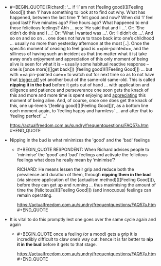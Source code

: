 - #+BEGIN_QUOTE
  [Richard]: ‘... if ‘I’ am not [feeling good]([[Feeling Good]]) then ‘I’ have something to look at to find out why. What has happened, between the last time ‘I’ felt good and now? When did ‘I’ feel good last? Five minutes ago? Five hours ago? What happened to end those felicitous feelings? Ahh ... yes: ‘He said that and I ...’. Or: ‘She didn’t do this and I ...’. Or: ‘What I wanted was ...’. Or: ‘I didn’t do ...’. And so on and so on ... one does not have to trace back into one’s childhood ... usually no more than yesterday afternoon at the most [..]. Once the specific moment of ceasing to feel good is ==pin-pointed==, and the silliness of having such an incident as that (no matter what it is) take away one’s enjoyment and appreciation of this only moment of being alive is seen for what it is – usually some habitual reactive response – one is [once more]([[get back]]) [feeling good]([[Feeling Good]]) ... but with ==a pin-pointed cue== to watch out for next time so as to not have that [trigger off]([[diminishment]]) yet another bout of the same-old same-old. This is called **nipping it in the bud** before it gets out of hand ... with application and diligence and patience and perseverance one soon gets the knack of this and more and more time is spent enjoying and [appreciating]([[appreciation]]) this moment of being alive. And, of course, once one does get the knack of this, one up-levels ‘[feeling good]([[Feeling Good]])’, as a bottom line each moment again, to ‘feeling happy and harmless’ ... and after that to ‘feeling perfect’ ...’
  
  https://actualfreedom.com.au/sundry/frequentquestions/FAQ57a.htm
  #+END_QUOTE
- Nipping in the bud is what minimizes the 'good' and the 'bad' feelings
	- #+BEGIN_QUOTE
	  RESPONDENT: When Richard advises people to ‘minimise’ the ‘good’ and ‘bad’ feelings and activate the felicitous feelings what does he really mean by ‘minimise’?
	  
	  RICHARD: He means lessen their grip and reduce both the prevalence and duration of them, through **nipping them in the bud** (via sincere application of the [actualism method]([[Feeling Good]])), before they can get up and running ... thus maximising the amount of time the [felicitous]([[Feeling Good]]) (and innocuous) feelings can remain operating.
	  
	  https://actualfreedom.com.au/sundry/frequentquestions/FAQ57a.htm
	  #+END_QUOTE
- It is vital to do this promptly lest one goes over the same cycle again and again
	- #+BEGIN_QUOTE
	  once a feeling (or a mood) gets a grip it is incredibly difficult to claw one’s way out: hence it is far better to **nip it in the bud** before it gets to that stage.
	  
	  https://actualfreedom.com.au/sundry/frequentquestions/FAQ57a.htm
	  #+END_QUOTE